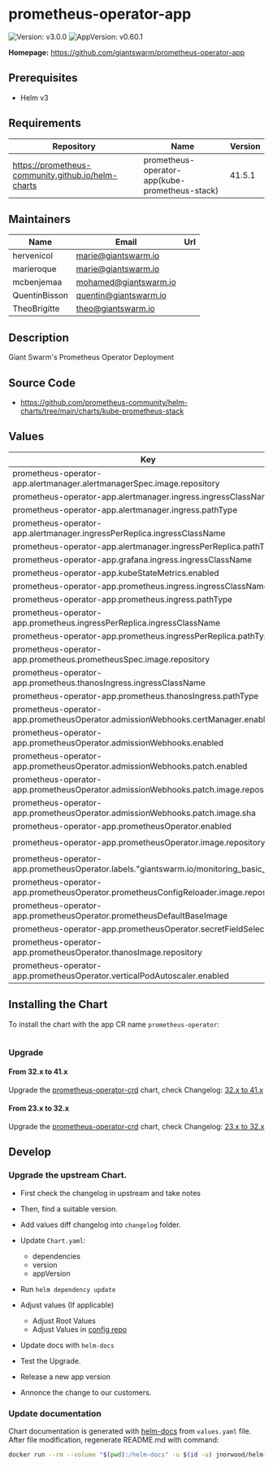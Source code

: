 # prometheus-operator-app

![Version: v3.0.0](https://img.shields.io/badge/Version-v3.0.0-informational?style=flat-square) ![AppVersion: v0.60.1](https://img.shields.io/badge/AppVersion-v0.60.1-informational?style=flat-square)

**Homepage:** <https://github.com/giantswarm/prometheus-operator-app>

## Prerequisites

- Helm v3

## Requirements

| Repository | Name | Version |
|------------|------|---------|
| https://prometheus-community.github.io/helm-charts | prometheus-operator-app(kube-prometheus-stack) | 41.5.1 |

## Maintainers

| Name | Email | Url |
| ---- | ------ | --- |
| hervenicol | <marie@giantswarm.io> |  |
| marieroque | <marie@giantswarm.io> |  |
| mcbenjemaa | <mohamed@giantswarm.io> |  |
| QuentinBisson | <quentin@giantswarm.io> |  |
| TheoBrigitte | <theo@giantswarm.io> |  |

## Description

Giant Swarm's Prometheus Operator Deployment

## Source Code

* <https://github.com/prometheus-community/helm-charts/tree/main/charts/kube-prometheus-stack>

## Values

| Key | Type | Default | Description |
|-----|------|---------|-------------|
| prometheus-operator-app.alertmanager.alertmanagerSpec.image.repository | string | `"docker.io/giantswarm/alertmanager"` |  |
| prometheus-operator-app.alertmanager.ingress.ingressClassName | string | `"nginx"` |  |
| prometheus-operator-app.alertmanager.ingress.pathType | string | `"ImplementationSpecific"` |  |
| prometheus-operator-app.alertmanager.ingressPerReplica.ingressClassName | string | `"nginx"` |  |
| prometheus-operator-app.alertmanager.ingressPerReplica.pathType | string | `"ImplementationSpecific"` |  |
| prometheus-operator-app.grafana.ingress.ingressClassName | string | `"nginx"` |  |
| prometheus-operator-app.kubeStateMetrics.enabled | bool | `false` |  |
| prometheus-operator-app.prometheus.ingress.ingressClassName | string | `"nginx"` |  |
| prometheus-operator-app.prometheus.ingress.pathType | string | `"ImplementationSpecific"` |  |
| prometheus-operator-app.prometheus.ingressPerReplica.ingressClassName | string | `"nginx"` |  |
| prometheus-operator-app.prometheus.ingressPerReplica.pathType | string | `"ImplementationSpecific"` |  |
| prometheus-operator-app.prometheus.prometheusSpec.image.repository | string | `"docker.io/giantswarm/prometheus"` |  |
| prometheus-operator-app.prometheus.thanosIngress.ingressClassName | string | `"nginx"` |  |
| prometheus-operator-app.prometheus.thanosIngress.pathType | string | `"ImplementationSpecific"` |  |
| prometheus-operator-app.prometheusOperator.admissionWebhooks.certManager.enabled | bool | `false` |  |
| prometheus-operator-app.prometheusOperator.admissionWebhooks.enabled | bool | `true` |  |
| prometheus-operator-app.prometheusOperator.admissionWebhooks.patch.enabled | bool | `true` |  |
| prometheus-operator-app.prometheusOperator.admissionWebhooks.patch.image.repository | string | `"docker.io/giantswarm/kube-webhook-certgen"` |  |
| prometheus-operator-app.prometheusOperator.admissionWebhooks.patch.image.sha | string | `""` |  |
| prometheus-operator-app.prometheusOperator.enabled | bool | `true` |  |
| prometheus-operator-app.prometheusOperator.image.repository | string | `"docker.io/giantswarm/prometheus-operator"` |  |
| prometheus-operator-app.prometheusOperator.labels."giantswarm.io/monitoring_basic_sli" | string | `"true"` |  |
| prometheus-operator-app.prometheusOperator.prometheusConfigReloader.image.repository | string | `"docker.io/giantswarm/prometheus-config-reloader"` |  |
| prometheus-operator-app.prometheusOperator.prometheusDefaultBaseImage | string | `"docker.io/giantswarm/prometheus"` |  |
| prometheus-operator-app.prometheusOperator.secretFieldSelector | string | `"type!=helm.sh/release.v1"` |  |
| prometheus-operator-app.prometheusOperator.thanosImage.repository | string | `"docker.io/giantswarm/thanos"` |  |
| prometheus-operator-app.prometheusOperator.verticalPodAutoscaler.enabled | bool | `true` |  |

## Installing the Chart

To install the chart with the app CR name `prometheus-operator`:

```yaml

```

### Upgrade

#### From 32.x to 41.x

Upgrade the [prometheus-operator-crd](https://github.com/giantswarm/prometheus-operator-crd) chart,
check Changelog: [32.x to 41.x](../../changelog/32.x_41.x.md)

#### From 23.x to 32.x

Upgrade the [prometheus-operator-crd](https://github.com/giantswarm/prometheus-operator-crd) chart,
check Changelog: [23.x to 32.x](../../changelog/23.x_32.x.md)

## Develop

### Upgrade the upstream Chart.

- First check the changelog in upstream and take notes

- Then, find a suitable version.

- Add values diff changelog into `changelog` folder.

- Update `Chart.yaml`:
  - dependencies
  - version
  - appVersion

- Run `helm dependency update`

- Adjust values (If applicable)
  - Adjust Root Values
  - Adjust Values in [config repo](https://github.com/giantswarm/config)

- Update docs with `helm-docs`

- Test the Upgrade.

- Release a new app version

- Annonce the change to our customers.

### Update documentation

Chart documentation is generated with [helm-docs](https://github.com/norwoodj/helm-docs) from `values.yaml` file.
After file modification, regenerate README.md with command:

```bash
docker run --rm --volume "$(pwd):/helm-docs" -u $(id -u) jnorwood/helm-docs:latest
```
